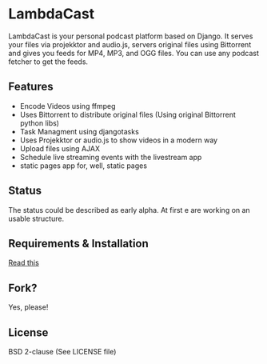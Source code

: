 LambdaCast
==========

LambdaCast is your personal podcast platform based on Django. It serves your files via projekktor and audio.js, servers original files using Bittorrent and gives you feeds for MP4, MP3, and OGG files. You can use any podcast fetcher to get the feeds.

Features
--------

* Encode Videos using ffmpeg
* Uses Bittorrent to distribute original files (Using original Bittorrent python libs)
* Task Managment using djangotasks
* Uses Projekktor or audio.js to show videos in a modern way
* Upload files using AJAX
* Schedule live streaming events with the livestream app
* static pages app for, well, static pages


Status
------

The status could be described as early alpha. At first e are working on an usable structure.

Requirements & Installation
---------------------------
 
[Read this](https://github.com/LambdaCast/LambdaCast/wiki/Installation)


Fork?
-----

Yes, please!

License
-------

BSD 2-clause (See LICENSE file)
